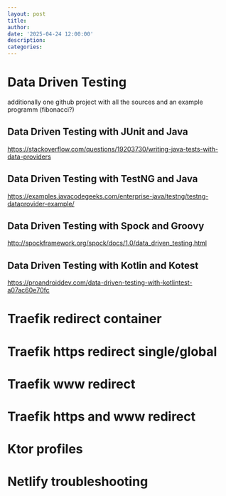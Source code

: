 ```yaml
---
layout: post
title: 
author: 
date: '2025-04-24 12:00:00'
description: 
categories: 
---
```


# Data Driven Testing
additionally one github project with all the sources and an example programm (fibonacci?)  
  
## Data Driven Testing with JUnit and Java
https://stackoverflow.com/questions/19203730/writing-java-tests-with-data-providers  

## Data Driven Testing with TestNG and Java
https://examples.javacodegeeks.com/enterprise-java/testng/testng-dataprovider-example/  
  
## Data Driven Testing with Spock and Groovy
http://spockframework.org/spock/docs/1.0/data_driven_testing.html  
  
## Data Driven Testing with Kotlin and Kotest
https://proandroiddev.com/data-driven-testing-with-kotlintest-a07ac60e70fc  
  
  
# Traefik redirect container  
  
  
# Traefik https redirect single/global  
  
  
# Traefik www redirect  
  
  
# Traefik https and www redirect  
  
  
# Ktor profiles  
  
  
# Netlify troubleshooting  
  
  